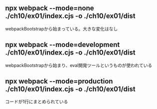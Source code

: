 ## npx webpack --mode=none ./ch10/ex01/index.cjs -o ./ch10/ex01/dist

webpackBootstrapから始まっている。大きな変化はなし

## npx webpack --mode=development ./ch10/ex01/index.cjs -o ./ch10/ex01/dist

webpackBootstrapから始まり、eval開発ツールというものが使われている

## npx webpack --mode=production ./ch10/ex01/index.cjs -o ./ch10/ex01/dist

コードが1行にまとめられている
